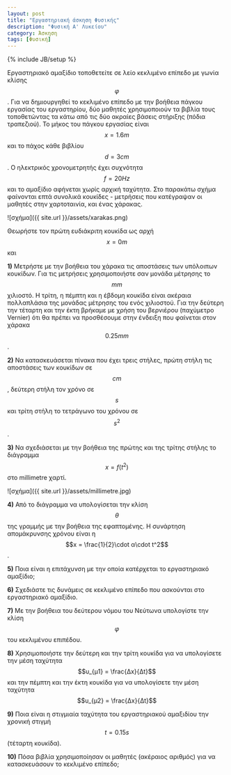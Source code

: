 ```yaml
---
layout: post
title: "Εργαστηριακή άσκηση Φυσικής"
description: "Φυσική Α' Λυκείου"
category: Άσκηση
tags: [Φυσική]
---
```

{% include JB/setup %}

Εργαστηριακό αμαξίδιο τοποθετείτε σε λείο κεκλιμένο επίπεδο με γωνία κλίσης $$φ$$. Για να δημιουργηθεί
το κεκλιμένο επίπεδο με την βοήθεια πάγκου εργασίας του εργαστηρίου, δύο μαθητές χρησιμοποιούν 
τα βιβλία τους τοποθετώντας τα κάτω από τις δύο ακραίες βάσεις στήριξης (πόδια τραπεζιού). Το μήκος
του πάγκου εργασίας είναι $$x = 1.6m$$ και το πάχος κάθε βιβλίου $$d = 3cm$$. Ο ηλεκτρικός 
χρονομετρητής έχει συχνότητα $$f = 20Hz$$ και το αμαξίδιο αφήνεται χωρίς αρχική ταχύτητα. 
Στο παρακάτω σχήμα φαίνονται επτά συνολικά κουκίδες - μετρήσεις που κατέγραψαν οι μαθητές στην χαρτοταινία, και ένας 
χάρακας.

![σχήμα]({{ site.url }}/assets/xarakas.png) 

Θεωρήστε τον πρώτη ευδιάκριτη κουκίδα ως αρχή $$x = 0m$$ και 

**1)** Μετρήστε με την βοήθεια του χάρακα τις αποστάσεις των υπόλοιπων κουκίδων.
Για τις μετρήσεις χρησιμοποιήστε σαν μονάδα μέτρησης το $$mm$$ χιλιοστό. Η τρίτη, η πέμπτη
και η έβδομη κουκίδα είναι ακέραια πολλαπλάσια της μονάδας μέτρησης του ενός χιλιοστού. Για την 
δεύτερη την τέταρτη και την έκτη βρήκαμε με χρήση του βερνιέρου (παχύμετρο Vernier) ότι θα πρέπει
να προσθέσουμε στην ένδειξη που φαίνεται στον χάρακα $$0.25mm$$.

**2)** Να κατασκευάσεται πίνακα που έχει τρεις στήλες, πρώτη στήλη τις αποστάσεις των κουκίδων σε $$cm$$,
δεύτερη στήλη τον χρόνο σε $$s$$ και τρίτη στήλη το τετράγωνο του χρόνου σε $$s^2$$. 

**3)** Να σχεδιάσεται με την βοήθεια της πρώτης και της τρίτης στήλης το διάγραμμα $$x = f(t^2)$$ στο millimetre χαρτί.

![σχήμα]({{ site.url }}/assets/millimetre.jpg) 

**4)** Από το διάγραμμα να υπολογίσεται την κλίση $$θ$$ της γραμμής με την βοήθεια της εφαπτομένης. Η συνάρτηση
απομάκρυνσης χρόνου είναι η $$x = \frac{1}{2}\cdot α\cdot t^2$$. 

**5)** Ποια είναι η επιτάχυνση με την οποία κατέρχεται το εργαστηριακό αμαξίδιο; 

**6)** Σχεδιάστε τις δυνάμεις σε κεκλιμένο επίπεδο που ασκούνται στο εργαστηριακό αμαξίδιο. 

**7)** Με την βοήθεια του δεύτερου νόμου του Νεύτωνα υπολογίστε την κλίση $$φ$$ του κεκλιμένου επιπέδου. 

**8)** Χρησιμοποιήστε την δεύτερη και την τρίτη κουκίδα για να υπολογίσετε την μέση ταχύτητα $$υ_{μ1} = \frac{Δx}{Δt}$$
και την πέμπτη και την έκτη κουκίδα για να υπολογίσετε την μέση ταχύτητα $$υ_{μ2} = \frac{Δx}{Δt}$$

**9)** Ποια είναι η στιγμιαία ταχύτητα του εργαστηριακού αμαξιδίου την χρονική στιγμή $$t = 0.15s$$ (τέταρτη κουκίδα). 

**10)** Πόσα βιβλία χρησιμοποίησαν οι μαθητές (ακέραιος αριθμός) για να κατασκευάσουν το κεκλιμένο επίπεδο;

